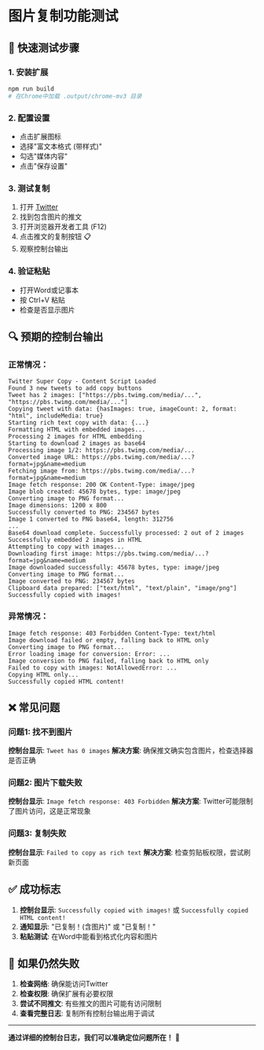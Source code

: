 # 图片复制功能测试

## 🧪 快速测试步骤

### 1. 安装扩展
```bash
npm run build
# 在Chrome中加载 .output/chrome-mv3 目录
```

### 2. 配置设置
- 点击扩展图标
- 选择"富文本格式 (带样式)"
- 勾选"媒体内容"
- 点击"保存设置"

### 3. 测试复制
1. 打开 [Twitter](https://twitter.com)
2. 找到包含图片的推文
3. 打开浏览器开发者工具 (F12)
4. 点击推文的复制按钮 📋
5. 观察控制台输出

### 4. 验证粘贴
- 打开Word或记事本
- 按 Ctrl+V 粘贴
- 检查是否显示图片

## 🔍 预期的控制台输出

### 正常情况：
```
Twitter Super Copy - Content Script Loaded
Found 3 new tweets to add copy buttons
Tweet has 2 images: ["https://pbs.twimg.com/media/...", "https://pbs.twimg.com/media/..."]
Copying tweet with data: {hasImages: true, imageCount: 2, format: "html", includeMedia: true}
Starting rich text copy with data: {...}
Formatting HTML with embedded images...
Processing 2 images for HTML embedding
Starting to download 2 images as base64
Processing image 1/2: https://pbs.twimg.com/media/...
Converted image URL: https://pbs.twimg.com/media/...?format=jpg&name=medium
Fetching image from: https://pbs.twimg.com/media/...?format=jpg&name=medium
Image fetch response: 200 OK Content-Type: image/jpeg
Image blob created: 45678 bytes, type: image/jpeg
Converting image to PNG format...
Image dimensions: 1200 x 800
Successfully converted to PNG: 234567 bytes
Image 1 converted to PNG base64, length: 312756
...
Base64 download complete. Successfully processed: 2 out of 2 images
Successfully embedded 2 images in HTML
Attempting to copy with images...
Downloading first image: https://pbs.twimg.com/media/...?format=jpg&name=medium
Image downloaded successfully: 45678 bytes, type: image/jpeg
Converting image to PNG format...
Image converted to PNG: 234567 bytes
Clipboard data prepared: ["text/html", "text/plain", "image/png"]
Successfully copied with images!
```

### 异常情况：
```
Image fetch response: 403 Forbidden Content-Type: text/html
Image download failed or empty, falling back to HTML only
Converting image to PNG format...
Error loading image for conversion: Error: ...
Image conversion to PNG failed, falling back to HTML only
Failed to copy with images: NotAllowedError: ...
Copying HTML only...
Successfully copied HTML content!
```

## ❌ 常见问题

### 问题1: 找不到图片
**控制台显示**: `Tweet has 0 images`
**解决方案**: 确保推文确实包含图片，检查选择器是否正确

### 问题2: 图片下载失败
**控制台显示**: `Image fetch response: 403 Forbidden`
**解决方案**: Twitter可能限制了图片访问，这是正常现象

### 问题3: 复制失败
**控制台显示**: `Failed to copy as rich text`
**解决方案**: 检查剪贴板权限，尝试刷新页面

## ✅ 成功标志

1. **控制台显示**: `Successfully copied with images!` 或 `Successfully copied HTML content!`
2. **通知显示**: "已复制！(含图片)" 或 "已复制！"
3. **粘贴测试**: 在Word中能看到格式化内容和图片

## 🐛 如果仍然失败

1. **检查网络**: 确保能访问Twitter
2. **检查权限**: 确保扩展有必要权限
3. **尝试不同推文**: 有些推文的图片可能有访问限制
4. **查看完整日志**: 复制所有控制台输出用于调试

---

**通过详细的控制台日志，我们可以准确定位问题所在！** 🔧